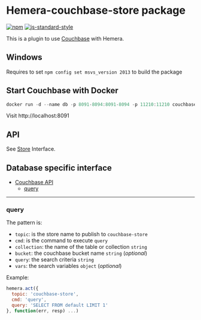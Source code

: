 # Hemera-couchbase-store package

[![npm](https://img.shields.io/npm/v/hemera-couchbase-store.svg?maxAge=3600)](https://www.npmjs.com/package/hemera-couchbase-store)
[![js-standard-style](https://img.shields.io/badge/code%20style-standard-brightgreen.svg)](http://standardjs.com)

This is a plugin to use [Couchbase](https://www.couchbase.com/nosql-databases/couchbase-server) with Hemera.

## Windows
Requires to set `npm config set msvs_version 2013` to build the package

## Start Couchbase with Docker

```js
docker run -d --name db -p 8091-8094:8091-8094 -p 11210:11210 couchbase
```

Visit http://localhost:8091

## API

See [Store](https://github.com/hemerajs/hemera/tree/master/packages/hemera-store) Interface.

## Database specific interface

* [Couchbase API](#couchbase-api)
  * [query](#query)
  
 
-------------------------------------------------------
### query

The pattern is:

* `topic`: is the store name to publish to `couchbase-store`
* `cmd`: is the command to execute `query`
* `collection`: the name of the table or collection `string`
* `bucket`: the couchbase bucket name `string` (*optional*)
* `query`: the search criteria `string`
* `vars`: the search variables `object` (*optional*)

Example:
```js
hemera.act({
  topic: 'couchbase-store',
  cmd: 'query',
  query: 'SELECT FROM default LIMIT 1'
}, function(err, resp) ...)
```

